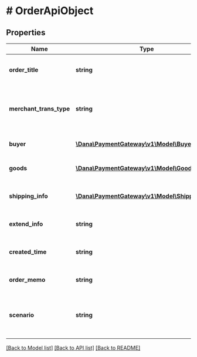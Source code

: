 # # OrderApiObject

## Properties

Name | Type | Description | Notes
------------ | ------------- | ------------- | -------------
**order_title** | **string** | Additional information of order title |
**merchant_trans_type** | **string** | Additional information of merchant transaction type | [optional]
**buyer** | [**\Dana\PaymentGateway\v1\Model\Buyer**](Buyer.md) | Additional information of buyer | [optional]
**goods** | [**\Dana\PaymentGateway\v1\Model\Goods[]**](Goods.md) | Additional information of goods | [optional]
**shipping_info** | [**\Dana\PaymentGateway\v1\Model\ShippingInfo[]**](ShippingInfo.md) | Additional information of shipping info | [optional]
**extend_info** | **string** | Additional information of extend | [optional]
**created_time** | **string** | Additional information of created time | [optional]
**order_memo** | **string** | Additional information of order | [optional]
**scenario** | **string** | For Payment Gateway scenario, need to fill it as API | [optional]

[[Back to Model list]](../../README.md#models) [[Back to API list]](../../README.md#endpoints) [[Back to README]](../../README.md)

